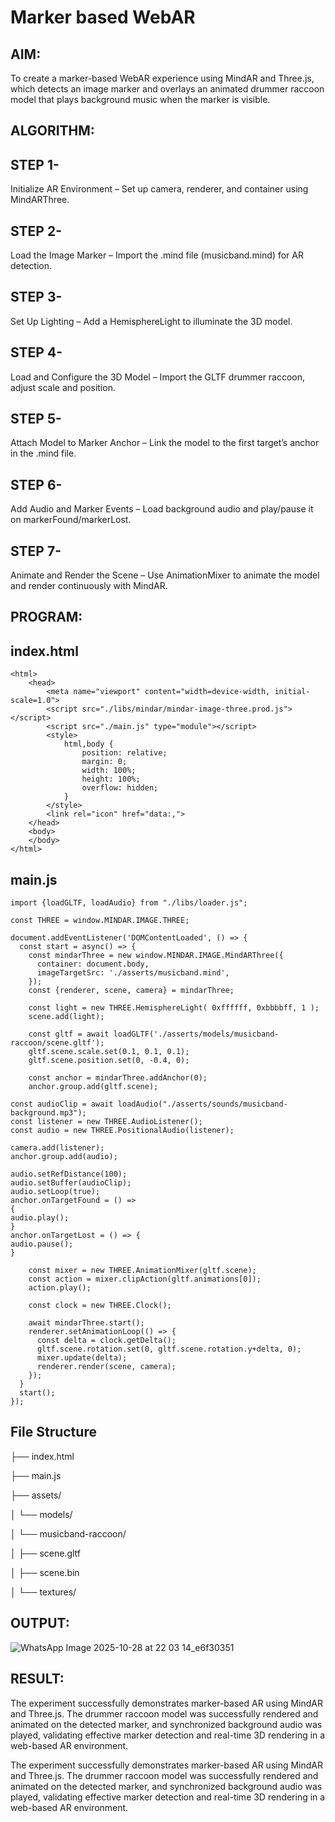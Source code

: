 # Marker based WebAR

## AIM:
To create a marker-based WebAR experience using MindAR and Three.js, which detects an image marker and overlays an animated drummer raccoon model that plays background music when the marker is visible.


## ALGORITHM:
## STEP 1-
Initialize AR Environment – Set up camera, renderer, and container using MindARThree.
## STEP 2-
Load the Image Marker – Import the .mind file (musicband.mind) for AR detection.
## STEP 3-
Set Up Lighting – Add a HemisphereLight to illuminate the 3D model.
## STEP 4-
Load and Configure the 3D Model – Import the GLTF drummer raccoon, adjust scale and position.
## STEP 5-
Attach Model to Marker Anchor – Link the model to the first target’s anchor in the .mind file.
## STEP 6-
Add Audio and Marker Events – Load background audio and play/pause it on markerFound/markerLost.
## STEP 7-
Animate and Render the Scene – Use AnimationMixer to animate the model and render continuously with MindAR.
## PROGRAM:
## index.html
```
<html>
    <head>
        <meta name="viewport" content="width=device-width, initial-scale=1.0">
        <script src="./libs/mindar/mindar-image-three.prod.js"></script>
        <script src="./main.js" type="module"></script>
        <style>
            html,body {
                position: relative;
                margin: 0;
                width: 100%;
                height: 100%;
                overflow: hidden;
            }
        </style>
        <link rel="icon" href="data:,">
    </head>
    <body>
    </body>
</html>
```
## main.js
```
import {loadGLTF, loadAudio} from "./libs/loader.js";

const THREE = window.MINDAR.IMAGE.THREE;

document.addEventListener('DOMContentLoaded', () => {
  const start = async() => {
    const mindarThree = new window.MINDAR.IMAGE.MindARThree({
      container: document.body,
      imageTargetSrc: './asserts/musicband.mind',
    });
    const {renderer, scene, camera} = mindarThree;

    const light = new THREE.HemisphereLight( 0xffffff, 0xbbbbff, 1 );
    scene.add(light);

    const gltf = await loadGLTF('./asserts/models/musicband-raccoon/scene.gltf');
    gltf.scene.scale.set(0.1, 0.1, 0.1);
    gltf.scene.position.set(0, -0.4, 0);

    const anchor = mindarThree.addAnchor(0);
    anchor.group.add(gltf.scene);

const audioClip = await loadAudio("./asserts/sounds/musicband-background.mp3");
const listener = new THREE.AudioListener();
const audio = new THREE.PositionalAudio(listener);

camera.add(listener);
anchor.group.add(audio);

audio.setRefDistance(100);
audio.setBuffer(audioClip);
audio.setLoop(true);
anchor.onTargetFound = () =>
{
audio.play();
}
anchor.onTargetLost = () => {
audio.pause();
}

    const mixer = new THREE.AnimationMixer(gltf.scene);
    const action = mixer.clipAction(gltf.animations[0]);
    action.play();

    const clock = new THREE.Clock();

    await mindarThree.start();
    renderer.setAnimationLoop(() => {
      const delta = clock.getDelta();
      gltf.scene.rotation.set(0, gltf.scene.rotation.y+delta, 0);
      mixer.update(delta);
      renderer.render(scene, camera);
    });
  }
  start();
});
```
## File Structure


├── index.html

├── main.js

├── assets/

│   └── models/

│       └── musicband-raccoon/

│           ├── scene.gltf

│           ├── scene.bin

│           └── textures/

## OUTPUT:



![WhatsApp Image 2025-10-28 at 22 03 14_e6f30351](https://github.com/user-attachments/assets/5f2027a9-f952-4f2a-b0d6-e941d1189d93)

## RESULT:
The experiment successfully demonstrates marker-based AR using MindAR and Three.js. The drummer raccoon model was successfully rendered and animated on the detected marker, and synchronized background audio was played, validating effective marker detection and real-time 3D rendering in a web-based AR environment.

The experiment successfully demonstrates marker-based AR using MindAR and Three.js. The drummer raccoon model was successfully rendered and animated on the detected marker, and synchronized background audio was played, validating effective marker detection and real-time 3D rendering in a web-based AR environment.
